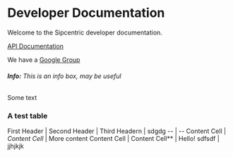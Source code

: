 # Developer Documentation

Welcome to the Sipcentric developer documentation.

[API Documentation](api/v1)

We have a [Google Group](https://groups.google.com/a/sipcentric.com/forum/#!forum/developers)

###### **Info:** This is an info box, *may* be useful

Some text

### A test table

First Header  | Second Header | Third Headern | sdgdg
-- | --
Content Cell  | *Content Cell* | More content
Content Cell  | Content Cell** | Hello!
sdfsdf | jjhjkjk